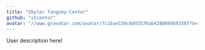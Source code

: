 ```yaml
---
title: "Skyler Tangney-Centor"
github: "stcentor"
avatar: "//www.gravatar.com/avatar/7c16ae158c6d93576ab4288669b9356f?d=identicon"
---
```


User description here!
